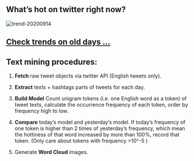 ## What’s hot on twitter right now?

![trend-20200914][wordcloud]

[wordcloud]: https://raw.githubusercontent.com/xdqc/tweet-trend-everyday/master/word-cloud/trend-20200914.png?token=AF5V4P7ADR6KQBZ4CEDTNIK6AXRMU "trend-20200914"

## [Check trends on old days ...](https://github.com/xdqc/tweet-trend-everyday/tree/master/word-cloud)

## Text mining procedures:

1. **Fetch** raw tweet objects via twitter API (English tweets only).

2. **Extract** texts + hashtags parts of tweets for each day.

3. **Build Model** Count unigram tokens (i.e. one English word as a token) of tweet texts, calculate the occurrence frequency of each token, order by frequency high to low.

4. **Compare** today’s model and yesterday’s model. If today’s frequency of one token is higher than 2 times of yesterday’s frequency, which mean the hottiness of that word increased by more than 100%, record that token. (Only care about tokens with frequency >10^-5 )

5. Generate **Word Cloud** images.
